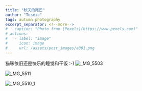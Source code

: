 ```yaml
---
title: "秋天的尾巴"
author: "Toseic"
tags: autumn photography
excerpt_separator: <!--more-->
#   caption: "Photo from [Pexels](https://www.pexels.com)"
# actions:
#   - label: "image"
#     icon: image
#     url: /assets/post_images/a001.png
---
```

猫咪依旧还是快乐的睡觉和干饭 :-)
![_MG_5503](https://user-images.githubusercontent.com/97432569/203974952-3a5591a1-9a91-43bc-b580-06af8ca44b67.JPG)

 <!--more-->
![_MG_5511](https://user-images.githubusercontent.com/97432569/203974974-0eb97183-128d-443a-b757-90ced9f7e2f0.JPG)

![_MG_5510_1](https://user-images.githubusercontent.com/97432569/203974989-538c1d2c-4fce-460f-8ac6-4d3e1e540182.JPG)
